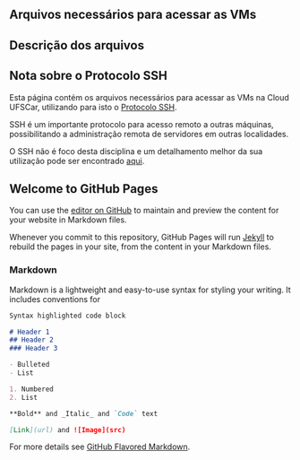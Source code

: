 ## Arquivos necessários para acessar as VMs

## Descrição dos arquivos

## Nota sobre o Protocolo SSH

Esta página contém os arquivos necessários para acessar as VMs na Cloud UFSCar, utilizando para isto o [Protocolo SSH](https://tools.ietf.org/html/rfc4254).

SSH é um importante protocolo para acesso remoto a outras máquinas, possibilitando a administração remota de servidores em outras localidades.

O SSH não é foco desta disciplina e um detalhamento melhor da sua utilização pode ser encontrado [aqui](https://www.openssh.com).

## Welcome to GitHub Pages

You can use the [editor on GitHub](https://github.com/dcomp-leris/slice-enablers/edit/master/README.md) to maintain and preview the content for your website in Markdown files.

Whenever you commit to this repository, GitHub Pages will run [Jekyll](https://jekyllrb.com/) to rebuild the pages in your site, from the content in your Markdown files.

### Markdown

Markdown is a lightweight and easy-to-use syntax for styling your writing. It includes conventions for

```markdown
Syntax highlighted code block

# Header 1
## Header 2
### Header 3

- Bulleted
- List

1. Numbered
2. List

**Bold** and _Italic_ and `Code` text

[Link](url) and ![Image](src)
```

For more details see [GitHub Flavored Markdown](https://guides.github.com/features/mastering-markdown/).
